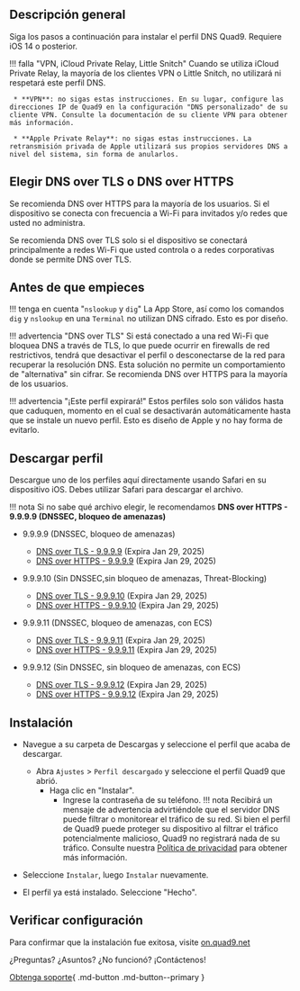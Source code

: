 ## Descripción general

Siga los pasos a continuación para instalar el perfil DNS Quad9. Requiere iOS 14 o posterior.

!!! falla "VPN, iCloud Private Relay, Little Snitch"
     Cuando se utiliza iCloud Private Relay, la mayoría de los clientes VPN o Little Snitch, no utilizará ni respetará este perfil DNS.

     * **VPN**: no sigas estas instrucciones. En su lugar, configure las direcciones IP de Quad9 en la configuración "DNS personalizado" de su cliente VPN. Consulte la documentación de su cliente VPN para obtener más información.
   
     * **Apple Private Relay**: no sigas estas instrucciones. La retransmisión privada de Apple utilizará sus propios servidores DNS a nivel del sistema, sin forma de anularlos.
	 
## Elegir DNS over TLS o DNS over HTTPS

Se recomienda DNS over HTTPS para la mayoría de los usuarios. Si el dispositivo se conecta con frecuencia a Wi-Fi para invitados y/o redes que usted no administra.

Se recomienda DNS over TLS solo si el dispositivo se conectará principalmente a redes Wi-Fi que usted controla o a redes corporativas donde se permite DNS over TLS.

## Antes de que empieces

!!! tenga en cuenta "`nslookup` y `dig`"
     La App Store, así como los comandos `dig` y `nslookup` en una `Terminal` no utilizan DNS cifrado. Esto es por diseño.

!!! advertencia "DNS over TLS"
     Si está conectado a una red Wi-Fi que bloquea DNS a través de TLS, lo que puede ocurrir en firewalls de red restrictivos, tendrá que desactivar el perfil o desconectarse de la red para recuperar la resolución DNS. Esta solución no permite un comportamiento de "alternativa" sin cifrar. Se recomienda DNS over HTTPS para la mayoría de los usuarios.

!!! advertencia "¡Este perfil expirará!"
     Estos perfiles solo son válidos hasta que caduquen, momento en el cual se desactivarán automáticamente hasta que se instale un nuevo perfil. Esto es diseño de Apple y no hay forma de evitarlo.
	 
## Descargar perfil
Descargue uno de los perfiles aquí directamente usando Safari en su dispositivo iOS. Debes utilizar Safari para descargar el archivo.

!!! nota
     Si no sabe qué archivo elegir, le recomendamos **DNS over HTTPS - 9.9.9.9 (DNSSEC, bloqueo de amenazas)**
	 
* 9.9.9.9 (DNSSEC, bloqueo de amenazas)
    * [DNS over TLS - 9.9.9.9](https://docs.quad9.net/assets/mobileconfig/Quad9_Secured_DNS_over_TLS_20250129.mobileconfig) (Expira Jan 29, 2025)
    * [DNS over HTTPS - 9.9.9.9](https://docs.quad9.net/assets/mobileconfig/Quad9_Secured_DNS_over_HTTPS_20250129.mobileconfig) (Expira Jan 29, 2025)

* 9.9.9.10 (Sin DNSSEC,sin bloqueo de amenazas, Threat-Blocking)
    * [DNS over TLS - 9.9.9.10](https://docs.quad9.net/assets/mobileconfig/Quad9_un_Secured_DNS_over_TLS_20250129.mobileconfig) (Expira Jan 29, 2025)
    * [DNS over HTTPS  - 9.9.9.10](https://docs.quad9.net/assets/mobileconfig/Quad9_un_Secured_DNS_over_HTTPS_20250129.mobileconfig) (Expira Jan 29, 2025)

* 9.9.9.11 (DNSSEC, bloqueo de amenazas, con ECS)
    * [DNS over TLS - 9.9.9.11](https://docs.quad9.net/assets/mobileconfig/Quad9_Secured_DNS_over_TLS_ECS_20250129.mobileconfig) (Expira Jan 29, 2025)
    * [DNS over HTTPS - 9.9.9.11](https://docs.quad9.net/assets/mobileconfig/Quad9_Secured_DNS_over_HTTPS_ECS_20250129.mobileconfig) (Expira Jan 29, 2025)

* 9.9.9.12 (Sin DNSSEC, sin bloqueo de amenazas, con ECS)
    * [DNS over TLS - 9.9.9.12](https://docs.quad9.net/assets/mobileconfig/Quad9_un_Secured_DNS_over_TLS_ECS_20250129.mobileconfig) (Expira Jan 29, 2025)
    * [DNS over HTTPS - 9.9.9.12](https://docs.quad9.net/assets/mobileconfig/Quad9_un_Secured_DNS_over_HTTPS_ECS_20250129.mobileconfig) (Expira Jan 29, 2025) 

## Instalación

* Navegue a su carpeta de Descargas y seleccione el perfil que acaba de descargar.
     * Abra `Ajustes` > `Perfil descargado` y seleccione el perfil Quad9 que abrió.
         * Haga clic en "Instalar".
             * Ingrese la contraseña de su teléfono.
!!! nota
     Recibirá un mensaje de advertencia advirtiéndole que el servidor DNS puede filtrar o monitorear el tráfico de su red. Si bien el perfil de Quad9 puede proteger su dispositivo al filtrar el tráfico potencialmente malicioso, Quad9 no registrará nada de su tráfico. Consulte nuestra [Política de privacidad](https://quad9.net/es/service/privacy) para obtener más información.
	 
* Seleccione `Instalar`, luego `Instalar` nuevamente.

* El perfil ya está instalado. Seleccione "Hecho".

## Verificar configuración

Para confirmar que la instalación fue exitosa, visite [on.quad9.net](https://on.quad9.net)

¿Preguntas? ¿Asuntos? ¿No funcionó? ¡Contáctenos!

[Obtenga soporte](https://quad9.net/es/support/contact){ .md-button .md-button--primary }
